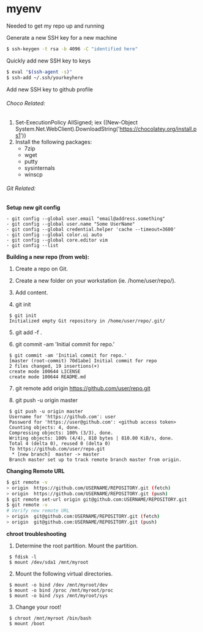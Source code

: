 # myenv
Needed to get my repo up and running

Generate a new SSH key for a new machine
```bash
$ ssh-keygen -t rsa -b 4096 -C "identified here"
```

Quickly add new SSH key to keys
```bash
$ eval "$(ssh-agent -s)"
$ ssh-add ~/.ssh/yourkeyhere
```

Add new SSH key to github profile

###### Choco Related:
1. Set-ExecutionPolicy AllSigned; iex ((New-Object System.Net.WebClient).DownloadString('https://chocolatey.org/install.ps1'))
2. Install the following packages:
    - 7zip
    - wget
    - putty
    - sysinternals
    - winscp

###### Git Related:
**Setup new git config**

    - git config --global user.email "email@address.something"
    - git config --global user.name "Some UserName"
    - git config --global credential.helper 'cache --timeout=3600'
    - git config --global color.ui auto
    - git config --global core.editor vim
    - git config --list


**Building a new repo (from web):**

1. Create a repo on Git.

2. Create a new folder on your workstation (ie. /home/user/repo/).

3. Add content.

4. git init
```
 $ git init
 Initialized empty Git repository in /home/user/repo/.git/
```

5. git add -f .

6. git commit -am 'Initial commit for repo.'
```
 $ git commit -am 'Initial commit for repo.'
 [master (root-commit) 70d1abe] Initial commit for repo
 2 files changed, 19 insertions(+)
 create mode 100644 LICENSE
 create mode 100644 README.md
```

7. git remote add origin https://github.com/user/repo.git

8. git push -u origin master
```
 $ git push -u origin master
 Username for 'https://github.com': user
 Password for 'https://user@github.com': <github access token>
 Counting objects: 4, done.
 Compressing objects: 100% (3/3), done.
 Writing objects: 100% (4/4), 810 bytes | 810.00 KiB/s, done.
 Total 4 (delta 0), reused 0 (delta 0)
 To https://github.com/user/repo.git
  * [new branch]  master -> master
 Branch master set up to track remote branch master from origin.
```

**Changing Remote URL**
```bash
$ git remote -v
> origin  https://github.com/USERNAME/REPOSITORY.git (fetch)
> origin  https://github.com/USERNAME/REPOSITORY.git (push)
$ git remote set-url origin git@github.com:USERNAME/REPOSITORY.git
$ git remote -v
# Verify new remote URL
> origin  git@github.com:USERNAME/REPOSITORY.git (fetch)
> origin  git@github.com:USERNAME/REPOSITORY.git (push)
```


**chroot troubleshooting**

1. Determine the root partition. Mount the partition.
```
 $ fdisk -l
 $ mount /dev/sda1 /mnt/myroot
```

2. Mount the following virtual directories.
```
 $ mount -o bind /dev /mnt/myroot/dev
 $ mount -o bind /proc /mnt/myroot/proc
 $ mount -o bind /sys /mnt/myroot/sys
```

3. Change your root!
```
 $ chroot /mnt/myroot /bin/bash
 $ mount /boot
```

